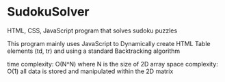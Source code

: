 # SudokuSolver
HTML, CSS, JavaScript program that solves sudoku puzzles

This program mainly uses JavaScript to Dynamically create HTML Table elements (td, tr) and
using a standard Backtracking algorithm

time complexity: O(N^N) where N is the size of 2D array
space complexity: O(1) all data is stored and manipulated within the 2D matrix
